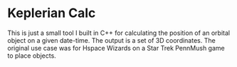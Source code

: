 # Keplerian Calc

This is just a small tool I built in C++ for calculating the position of an orbital object on a given date-time. The output is a set of 3D coordinates. The original use case was for Hspace Wizards on a Star Trek PennMush game to place objects.
